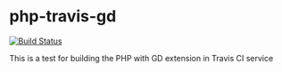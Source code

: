 # php-travis-gd
[![Build Status](https://travis-ci.org/peter279k/php-travis-gd.svg?branch=master)](https://travis-ci.org/peter279k/php-travis-gd)

This is a test for building the PHP with GD extension in Travis CI service
